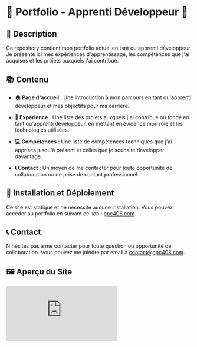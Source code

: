 # 🌟 Portfolio - Apprenti Développeur 🌟

## 📝 Description
Ce repository contient mon portfolio actuel en tant qu'apprenti développeur. Je présente ici mes expériences d'apprentissage, les compétences que j'ai acquises et les projets auxquels j'ai contribué.

## 📚 Contenu
- **🏠 Page d'accueil :** Une introduction à mon parcours en tant qu'apprenti développeur et mes objectifs pour ma carrière.

- **🚀 Expérience :** Une liste des projets auxquels j'ai contribué ou fondé en tant qu'apprenti développeur, en mettant en évidence mon rôle et les technologies utilisées.

- **💻 Compétences :** Une liste de compétences techniques que j'ai apprises jusqu'à présent et celles que je souhaite développer davantage.

- **📞 Contact :** Un moyen de me contacter pour toute opportunité de collaboration ou de prise de contact professionnel.

## 🚀 Installation et Déploiement
Ce site est statique et ne nécessite aucune installation. Vous pouvez accéder au portfolio en suivant ce lien : [ppc408.com](https://ppc408.com).

## 📞 Contact
N'hésitez pas à me contacter pour toute question ou opportunité de collaboration. Vous pouvez me joindre par email à [contact@ppc408.com](mailto:contact@ppc408.com).

## 🖼️ Aperçu du Site
![Aperçu du Site](http://free.pagepeeker.com/v2/thumbs.php?size=x&url=https%3A%2F%2Fppc408.com)
